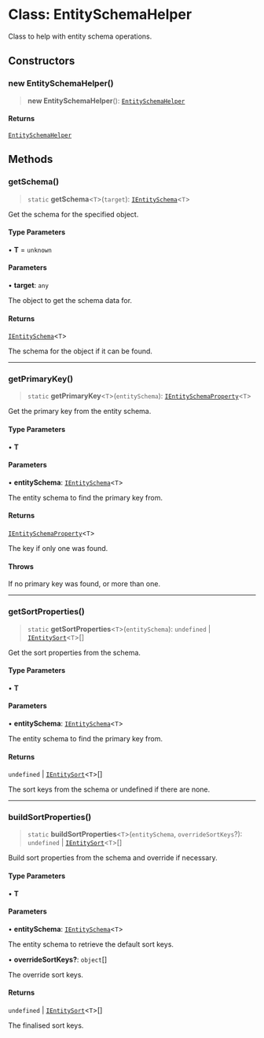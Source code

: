 # Class: EntitySchemaHelper

Class to help with entity schema operations.

## Constructors

### new EntitySchemaHelper()

> **new EntitySchemaHelper**(): [`EntitySchemaHelper`](EntitySchemaHelper.md)

#### Returns

[`EntitySchemaHelper`](EntitySchemaHelper.md)

## Methods

### getSchema()

> `static` **getSchema**\<`T`\>(`target`): [`IEntitySchema`](../interfaces/IEntitySchema.md)\<`T`\>

Get the schema for the specified object.

#### Type Parameters

• **T** = `unknown`

#### Parameters

• **target**: `any`

The object to get the schema data for.

#### Returns

[`IEntitySchema`](../interfaces/IEntitySchema.md)\<`T`\>

The schema for the object if it can be found.

***

### getPrimaryKey()

> `static` **getPrimaryKey**\<`T`\>(`entitySchema`): [`IEntitySchemaProperty`](../interfaces/IEntitySchemaProperty.md)\<`T`\>

Get the primary key from the entity schema.

#### Type Parameters

• **T**

#### Parameters

• **entitySchema**: [`IEntitySchema`](../interfaces/IEntitySchema.md)\<`T`\>

The entity schema to find the primary key from.

#### Returns

[`IEntitySchemaProperty`](../interfaces/IEntitySchemaProperty.md)\<`T`\>

The key if only one was found.

#### Throws

If no primary key was found, or more than one.

***

### getSortProperties()

> `static` **getSortProperties**\<`T`\>(`entitySchema`): `undefined` \| [`IEntitySort`](../interfaces/IEntitySort.md)\<`T`\>[]

Get the sort properties from the schema.

#### Type Parameters

• **T**

#### Parameters

• **entitySchema**: [`IEntitySchema`](../interfaces/IEntitySchema.md)\<`T`\>

The entity schema to find the primary key from.

#### Returns

`undefined` \| [`IEntitySort`](../interfaces/IEntitySort.md)\<`T`\>[]

The sort keys from the schema or undefined if there are none.

***

### buildSortProperties()

> `static` **buildSortProperties**\<`T`\>(`entitySchema`, `overrideSortKeys`?): `undefined` \| [`IEntitySort`](../interfaces/IEntitySort.md)\<`T`\>[]

Build sort properties from the schema and override if necessary.

#### Type Parameters

• **T**

#### Parameters

• **entitySchema**: [`IEntitySchema`](../interfaces/IEntitySchema.md)\<`T`\>

The entity schema to retrieve the default sort keys.

• **overrideSortKeys?**: `object`[]

The override sort keys.

#### Returns

`undefined` \| [`IEntitySort`](../interfaces/IEntitySort.md)\<`T`\>[]

The finalised sort keys.
